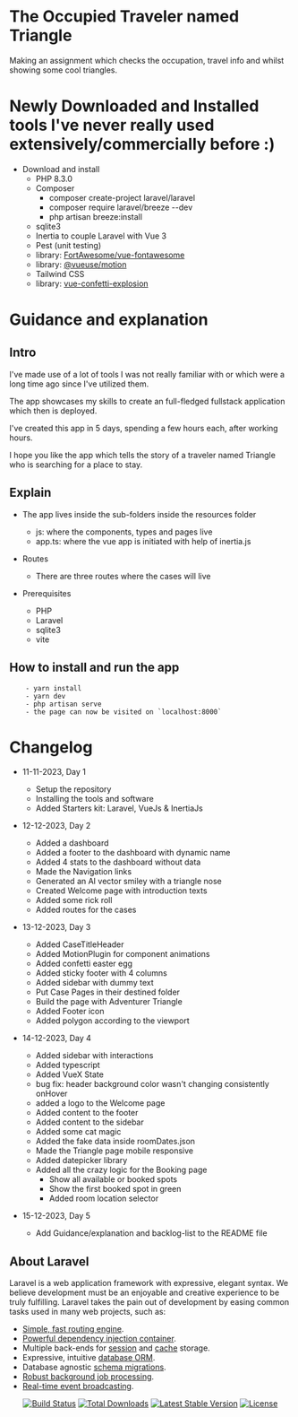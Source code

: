 # The Occupied Traveler named Triangle
Making an assignment which checks the occupation, travel info and whilst showing some cool triangles.

# Newly Downloaded and Installed tools I've never really used extensively/commercially before :)  
- Download and install
    - PHP 8.3.0
    - Composer
        - composer create-project laravel/laravel 
        - composer require laravel/breeze --dev
        - php artisan breeze:install
    - sqlite3
    - Inertia to couple Laravel with Vue 3
    - Pest (unit testing)
    - library: [FortAwesome/vue-fontawesome](https://github.com/FortAwesome/vue-fontawesome)
    - library: [@vueuse/motion](https://github.com/vueuse/motion)
    - Tailwind CSS
    - library: [vue-confetti-explosion](https://github.com/valgeirb/vue-confetti-explosion)

# Guidance and explanation
## Intro
I've made use of a lot of tools I was not really familiar with or which were a long time ago
since I've utilized them.

The app showcases my skills to create an full-fledged fullstack application which then is deployed.

I've created this app in 5 days, spending a few hours each, after working hours.

I hope you like the app which tells the story of a traveler named Triangle who is searching for a place to stay.

## Explain
- The app lives inside the sub-folders inside the resources folder
    - js: where the components, types and pages live
    - app.ts: where the vue app is initiated with help of inertia.js 
- Routes
    - There are three routes where the cases will live

- Prerequisites
    - PHP
    - Laravel
    - sqlite3
    - vite

## How to install and run the app
        - yarn install
        - yarn dev
        - php artisan serve
        - the page can now be visited on `localhost:8000`

# Changelog
 - 11-11-2023, Day 1
    - Setup the repository
    - Installing the tools and software
    - Added Starters kit: Laravel, VueJs & InertiaJs 

 - 12-12-2023, Day 2
    - Added a dashboard
    - Added a footer to the dashboard with dynamic name
    - Added 4 stats to the dashboard without data
    - Made the Navigation links
    - Generated an AI vector smiley with a triangle nose
    - Created Welcome page with introduction texts
    - Added some rick roll
    - Added routes for the cases

- 13-12-2023, Day 3
    - Added CaseTitleHeader
    - Added MotionPlugin for component animations
    - Added confetti easter egg
    - Added sticky footer with 4 columns
    - Added sidebar with dummy text
    - Put Case Pages in their destined folder
    - Build the page with Adventurer Triangle
    - Added Footer icon
    - Added polygon according to the viewport

- 14-12-2023, Day 4
    - Added sidebar with interactions
    - Added typescript
    - Added VueX State
    - bug fix: header background color wasn't changing consistently onHover
    - added a logo to the Welcome page
    - Added content to the footer
    - Added content to the sidebar
    - Added some cat magic
    - Added the fake data inside roomDates.json
    - Made the Triangle page mobile responsive
    - Added datepicker library
    - Added all the crazy logic for the Booking page
        - Show all available or booked spots
        - Show the first booked spot in green
        - Added room location selector 

- 15-12-2023, Day 5
    - Add Guidance/explanation and backlog-list to the README file

<!-- 
backlog-list:
    - Triangle Page
        - reset button count button
        - save the data for the user inside the database with vuex
        - make the images a circle and aligned correctly

    - Booking page
        - able to book room and cancel booking
        - form functionality, submit form on button click
        - styling of booking page: book a room title etc.

    - Travel Kilometers page
        - Create the endpoints coupled against data in the laravel backend 
        - Fetch the endpoints in the frontend to show numbers
        - Explain the endpoints and why you choose to add those
        - User
            - make the mail verification functioning
            - show the user verification on the travel page underneath the endpoint data
            
    - Deploy the application
-->
## About Laravel

Laravel is a web application framework with expressive, elegant syntax. We believe development must be an enjoyable and creative experience to be truly fulfilling. Laravel takes the pain out of development by easing common tasks used in many web projects, such as:

- [Simple, fast routing engine](https://laravel.com/docs/routing).
- [Powerful dependency injection container](https://laravel.com/docs/container).
- Multiple back-ends for [session](https://laravel.com/docs/session) and [cache](https://laravel.com/docs/cache) storage.
- Expressive, intuitive [database ORM](https://laravel.com/docs/eloquent).
- Database agnostic [schema migrations](https://laravel.com/docs/migrations).
- [Robust background job processing](https://laravel.com/docs/queues).
- [Real-time event broadcasting](https://laravel.com/docs/broadcasting).

<p align="center">
<a href="https://github.com/laravel/framework/actions"><img src="https://github.com/laravel/framework/workflows/tests/badge.svg" alt="Build Status"></a>
<a href="https://packagist.org/packages/laravel/framework"><img src="https://img.shields.io/packagist/dt/laravel/framework" alt="Total Downloads"></a>
<a href="https://packagist.org/packages/laravel/framework"><img src="https://img.shields.io/packagist/v/laravel/framework" alt="Latest Stable Version"></a>
<a href="https://packagist.org/packages/laravel/framework"><img src="https://img.shields.io/packagist/l/laravel/framework" alt="License"></a>
</p>
